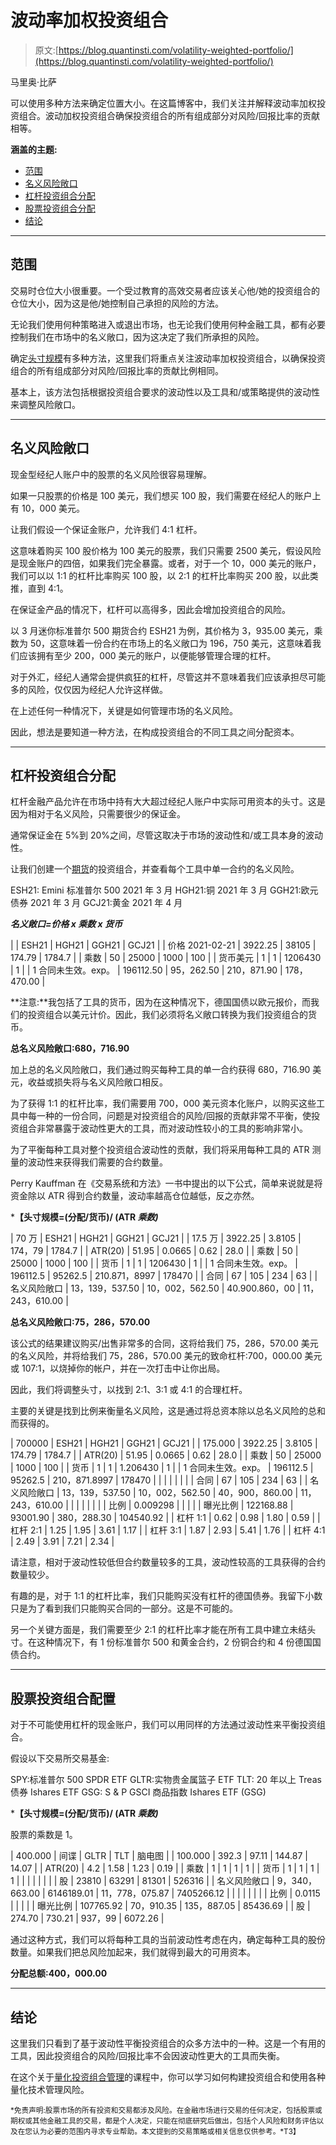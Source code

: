 # 波动率加权投资组合

> 原文:[https://blog.quantinsti.com/volatility-weighted-portfolio/](https://blog.quantinsti.com/volatility-weighted-portfolio/)

马里奥·比萨

可以使用多种方法来确定位置大小。在这篇博客中，我们关注并解释波动率加权投资组合。波动加权投资组合确保投资组合的所有组成部分对风险/回报比率的贡献相等。

**涵盖的主题:**

*   [范围](#scope)
*   [名义风险敞口](#notional-exposure)
*   [杠杆投资组合分配](#leverage-portfolio-allocation)
*   [股票投资组合分配](#stock-portfolio-allocation)
*   [结论](#conclusion)

* * *

## **范围**

交易时仓位大小很重要。一个受过教育的高效交易者应该关心他/她的投资组合的仓位大小，因为这是他/她控制自己承担的风险的方法。

无论我们使用何种策略进入或退出市场，也无论我们使用何种金融工具，都有必要控制我们在市场中的名义敞口，因为这决定了我们所承担的风险。

确定[头寸规模](https://quantra.quantinsti.com/course/position-sizing-trading)有多种方法，这里我们将重点关注波动率加权投资组合，以确保投资组合的所有组成部分对风险/回报比率的贡献比例相同。

基本上，该方法包括根据投资组合要求的波动性以及工具和/或策略提供的波动性来调整风险敞口。

* * *

## **名义风险敞口**

现金型经纪人账户中的股票的名义风险很容易理解。

如果一只股票的价格是 100 美元，我们想买 100 股，我们需要在经纪人的账户上有 10，000 美元。

让我们假设一个保证金账户，允许我们 4:1 杠杆。

这意味着购买 100 股价格为 100 美元的股票，我们只需要 2500 美元，假设风险是现金账户的四倍，如果我们完全暴露。或者，对于一个 10，000 美元的账户，我们可以以 1:1 的杠杆比率购买 100 股，以 2:1 的杠杆比率购买 200 股，以此类推，直到 4:1。

在保证金产品的情况下，杠杆可以高得多，因此会增加投资组合的风险。

以 3 月迷你标准普尔 500 期货合约 ESH21 为例，其价格为 3，935.00 美元，乘数为 50，这意味着一份合约在市场上的名义敞口为 196，750 美元，这意味着我们应该拥有至少 200，000 美元的账户，以便能够管理合理的杠杆。

对于外汇，经纪人通常会提供疯狂的杠杆，尽管这并不意味着我们应该承担尽可能多的风险，仅仅因为经纪人允许这样做。

在上述任何一种情况下，关键是如何管理市场的名义风险。

因此，想法是要知道一种方法，在构成投资组合的不同工具之间分配资本。

* * *

## **杠杆投资组合分配**

杠杆金融产品允许在市场中持有大大超过经纪人账户中实际可用资本的头寸。这是因为相对于名义风险，只需要很少的保证金。

通常保证金在 5%到 20%之间，尽管这取决于市场的波动性和/或工具本身的波动性。

让我们创建一个[期货](https://quantra.quantinsti.com/course/futures-trading)的投资组合，并查看每个工具中单一合约的名义风险。

ESH21: Emini 标准普尔 500 2021 年 3 月
HGH21:铜 2021 年 3 月
GGH21:欧元债券 2021 年 3 月
GCJ21:黄金 2021 年 4 月

***名义敞口=价格 x 乘数 x 货币***

| 
 | ESH21 | HGH21 | GGH21 | GCJ21 |
| 价格 2021-02-21 | 3922.25 | 38105 | 174.79 | 1784.7 |
| 乘数 | 50 | 25000 | 1000 | 100 |
| 货币美元 | 1 | 1 | 1206430 | 1 |
| 1 合同未生效。exp。 | 196112.50 | 95，262.50 | 210，871.90 | 178，470.00 |

**注意:**我包括了工具的货币，因为在这种情况下，德国国债以欧元报价，而我们的投资组合以美元计价。因此，我们必须将名义敞口转换为我们投资组合的货币。

**总名义风险敞口:680，716.90**

加上总的名义风险敞口，我们通过购买每种工具的单一合约获得 680，716.90 美元，收益或损失将与名义风险敞口相反。

为了获得 1:1 的杠杆比率，我们需要用 700，000 美元资本化账户，以购买这些工具中每一种的一份合同，问题是对投资组合的风险/回报的贡献非常不平衡，使投资组合非常暴露于波动性更大的工具，而对波动性较小的工具的影响非常小。

为了平衡每种工具对整个投资组合波动性的贡献，我们将采用每种工具的 ATR 测量的波动性来获得我们需要的合约数量。

Perry Kauffman 在《交易系统和方法》一书中提出的以下公式，简单来说就是将资金除以 ATR 得到合约数量，波动率越高仓位越低，反之亦然。

***【头寸规模=(分配/货币)/ (ATR *乘数)***

| 70 万 | ESH21 | HGH21 | GGH21 | GCJ21 |
| 17.5 万 | 3922.25 | 3.8105 | 174，79 | 1784.7 |
| ATR(20) | 51.95 | 0.0665 | 0.62 | 28.0 |
| 乘数 | 50 | 25000 | 1000 | 100 |
| 货币 | 1 | 1 | 1206430 | 1 |
| 1 合同未生效。exp。 | 196112.5 | 95262.5 | 210.871，8997 | 178470 |
| 合同 | 67 | 105 | 234 | 63 |
| 名义风险敞口 | 13，139，537.50 | 10，002，562.50 | 40.900.860，00 | 11，243，610.00 |

**总名义风险敞口:75，286，570.00**

该公式的结果建议购买/出售非常多的合同，这将给我们 75，286，570.00 美元的名义风险，并将给我们 75，286，570.00 美元的致命杠杆:700，000.00 美元或 107:1，以烧掉你的帐户，并在一次打击中让你出局。

因此，我们将调整头寸，以找到 2:1、3:1 或 4:1 的合理杠杆。

主要的关键是找到比例来衡量名义风险，这是通过将总资本除以总名义风险的总和而获得的。

| 700000 | ESH21 | HGH21 | GGH21 | GCJ21 |
| 175.000 | 3922.25 | 3.8105 | 174.79 | 1784.7 |
| ATR(20) | 51.95 | 0.0665 | 0.62 | 28.0 |
| 乘数 | 50 | 25000 | 1000 | 100 |
| 货币 | 1 | 1 | 1.206430 | 1 |
| 1 合同未生效。exp。 | 196112.5 | 95262.5 | 210，871.8997 | 178470 |
| 
 | 
 | 
 | 
 | 
 |
| 合同 | 67 | 105 | 234 | 63 |
| 名义风险敞口 | 13，139，537.50 | 10，002，562.50 | 40，900，860.00 | 11，243，610.00 |
| 
 | 
 | 
 | 
 | 
 |
| 比例 | 0.009298 | 
 | 
 | 
 |
| 曝光比例 | 122168.88 | 93001.90 | 380，288.30 | 104540.92 |
| 杠杆 1:1 | 0.62 | 0.98 | 1.80 | 0.59 |
| 杠杆 2:1 | 1.25 | 1.95 | 3.61 | 1.17 |
| 杠杆 3:1 | 1.87 | 2.93 | 5.41 | 1.76 |
| 杠杆 4:1 | 2.49 | 3.91 | 7.21 | 2.34 |

请注意，相对于波动性较低但合约数量较多的工具，波动性较高的工具获得的合约数量较少。

有趣的是，对于 1:1 的杠杆比率，我们只能购买没有杠杆的德国债券。我留下小数只是为了看到我们只能购买合同的一部分。这是不可能的。

另一个关键方面是，我们需要至少 2:1 的杠杆比率才能在所有工具中建立未结头寸。在这种情况下，有 1 份标准普尔 500 和黄金合约，2 份铜合约和 4 份德国国债合约。

* * *

## **股票投资组合配置** 

对于不可能使用杠杆的现金账户，我们可以用同样的方法通过波动性来平衡投资组合。

假设以下交易所交易基金:

SPY:标准普尔 500 SPDR ETF
GLTR:实物贵金属篮子 ETF
TLT: 20 年以上 Treas 债券 Ishares ETF
GSG: S & P GSCI 商品指数 Ishares ETF (GSG)

***【头寸规模=(分配/货币)/ (ATR *乘数)***

股票的乘数是 1。

| 400.000 | 间谍 | GLTR | TLT | 脑电图 |
| 100.000 | 392.3 | 97.11 | 144.87 | 14.07 |
| ATR(20) | 4.2 | 1.58 | 1.23 | 0.19 |
| 乘数 | 1 | 1 | 1 | 1 |
| 货币 | 1 | 1 | 1 | 1 |
| 
 | 
 | 
 | 
 | 
 |
| 股 | 23810 | 63291 | 81301 | 526316 |
| 名义风险敞口 | 9，340，663.00 | 6146189.01 | 11，778，075.87 | 7405266.12 |
| 
 | 
 | 
 | 
 | 
 |
| 比例 | 0.0115 | 
 | 
 | 
 |
| 曝光比例 | 107765.92 | 70，910.35 | 135，887.05 | 85436.69 |
| 股 | 274.70 | 730.21 | 937，99 | 6072.26 |

通过这种方式，我们可以将每种工具的当前波动性考虑在内，确定每种工具的股份数量。如果我们把总风险加起来，我们就得到最大的可用资本。

**分配总额:400，000.00**

* * *

## **结论**

这里我们只看到了基于波动性平衡投资组合的众多方法中的一种。这是一个有用的工具，因此投资组合的风险/回报比率不会因波动性更大的工具而失衡。

在这个关于[量化投资组合管理](https://quantra.quantinsti.com/course/quantitative-portfolio-management)的课程中，你可以学习如何构建投资组合和使用各种量化技术管理风险。

<small>*免责声明:股票市场的所有投资和交易都涉及风险。在金融市场进行交易的任何决定，包括股票或期权或其他金融工具的交易，都是个人决定，只能在彻底研究后做出，包括个人风险和财务评估以及在您认为必要的范围内寻求专业帮助。本文提到的交易策略或相关信息仅供参考。*T3】</small>